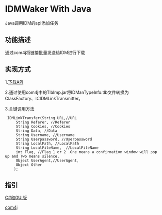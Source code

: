 # IDMWaker With Java
 Java调用IDM的api添加任务
 
## 功能描述
通过com4j将链接批量发送给IDM进行下载
## 实现方式
<p>1.<a href="http://www.internetdownloadmanager.com/support/download/IDMCOMAPI.zip" rel="nofollow">下载API</a></p>
<p>2.通过使用com4j中的TlbImp.jar将IDManTypeInfo.tlb文件转换为ClassFactory、ICIDMLinkTransmitter。</p>
<p>3.关键调用方法
 
```
 IDMLinkTransfer(String URL,//URL
     String Referer, //Referer
     String Cookies, //Cookies
     String Data, //Data
     String Username, //Username
     String Userpassword, //Userpassword
     String LocalPath, //LocalPath
     String LocalFileName,  //LocalFileName
     int Flag, //Flag 1 or 2 .One means a confirmation window will pop up and Two means silence.
     Object UserAgent,//UserAgent,
     Object Other
    );
```
## 指引
 <p><a href="https://github.com/nilaoda/IDMWaker" rel="nofollow">C#和GUI版</a></p>
 <p><a href="https://github.com/kohsuke/com4j" rel="nofollow">com4j</a></p>
